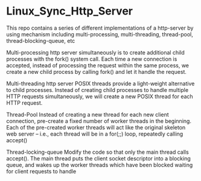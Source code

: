 # Linux_Sync_Http_Server
This repo contains a series of different implementations of a http-server by using mechanism including multi-processing, multi-threading, thread-pool, thread-blocking-queue, etc

Multi-processing http server
simultaneously is to create additional child processes with the fork() system call. Each time a new connection is accepted, instead of processing the request within the same process, we create a new child process by calling fork() and let it handle the request.

Multi-threading http server
POSIX threads provide a light-weight alternative to child processes. Instead of creating child processes to handle multiple HTTP requests simultaneously, we will create a new POSIX thread for each HTTP request.

Thread-Pool
Instead of creating a new thread for each new client connection, pre-create a fixed number of worker threads in the beginning. Each of the pre-created worker threads will act like the original skeleton web server – i.e., each thread will be in a for(;;) loop, repeatedly calling accept()

Thread-locking-queue
Modify the code so that only the main thread calls accept(). The main thread puts the client socket descriptor into a blocking queue, and wakes up the worker threads which have been blocked waiting for client requests to handle
